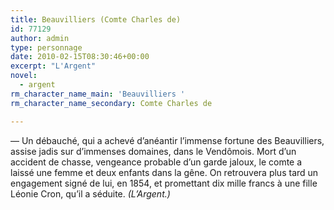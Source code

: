 ```yaml
---
title: Beauvilliers (Comte Charles de)
id: 77129
author: admin
type: personnage
date: 2010-02-15T08:30:46+00:00
excerpt: "L'Argent"
novel:
  - argent
rm_character_name_main: 'Beauvilliers '
rm_character_name_secondary: Comte Charles de

---
```

— Un débauché, qui a achevé d&rsquo;anéantir l&rsquo;immense fortune des Beauvilliers, assise jadis sur d&rsquo;immenses domaines, dans le Vendômois. Mort d&rsquo;un accident de chasse, vengeance probable d&rsquo;un garde jaloux, le comte a laissé une femme et deux enfants dans la gêne. On retrouvera plus tard un engagement signé de lui, en 1854, et promettant dix mille francs à une fille Léonie Cron, qu&rsquo;il a séduite. _(L&rsquo;Argent.)_